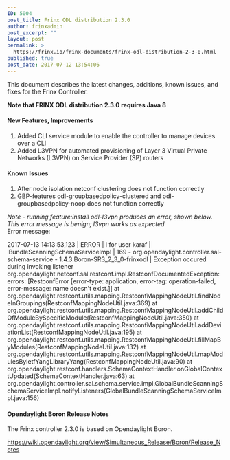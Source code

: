 ```yaml
---
ID: 5004
post_title: Frinx ODL distribution 2.3.0
author: frinxadmin
post_excerpt: ""
layout: post
permalink: >
  https://frinx.io/frinx-documents/frinx-odl-distribution-2-3-0.html
published: true
post_date: 2017-07-12 13:54:06
---
```

This document describes the latest changes, additions, known issues, and fixes for the Frinx Controller.<!--more-->

**Note that FRINX ODL distribution 2.3.0 requires Java 8**

#### New Features, Improvements

1.  Added CLI service module to enable the controller to manage devices over a CLI 
2.  Added L3VPN for automated provisioning of Layer 3 Virtual Private Networks (L3VPN) on Service Provider (SP) routers

#### Known Issues

1.  After node isolation netconf clustering does not function correctly
2.  GBP-features odl-groupbasedpolicy-clustered and odl-groupbasedpolicy-noop does not function correctly

*Note - running feature:install odl-l3vpn produces an error, shown below. This error message is benign; l3vpn works as expected*  
Error message:

2017-07-13 14:13:53,123 | ERROR | l for user karaf | lBundleScanningSchemaServiceImpl | 169 - org.opendaylight.controller.sal-schema-service - 1.4.3.Boron-SR3_2_3_0-frinxodl | Exception occured during invoking listener  
org.opendaylight.netconf.sal.restconf.impl.RestconfDocumentedException: errors: [RestconfError [error-type: application, error-tag: operation-failed, error-message: name doesn't exist.]] at org.opendaylight.restconf.utils.mapping.RestconfMappingNodeUtil.findNodeInGroupings(RestconfMappingNodeUtil.java:369) at org.opendaylight.restconf.utils.mapping.RestconfMappingNodeUtil.addChildOfModuleBySpecificModule(RestconfMappingNodeUtil.java:350) at org.opendaylight.restconf.utils.mapping.RestconfMappingNodeUtil.addDeviationList(RestconfMappingNodeUtil.java:195) at org.opendaylight.restconf.utils.mapping.RestconfMappingNodeUtil.fillMapByModules(RestconfMappingNodeUtil.java:132) at org.opendaylight.restconf.utils.mapping.RestconfMappingNodeUtil.mapModulesByIetfYangLibraryYang(RestconfMappingNodeUtil.java:90) at org.opendaylight.restconf.handlers.SchemaContextHandler.onGlobalContextUpdated(SchemaContextHandler.java:63) at org.opendaylight.controller.sal.schema.service.impl.GlobalBundleScanningSchemaServiceImpl.notifyListeners(GlobalBundleScanningSchemaServiceImpl.java:156)

#### Opendaylight Boron Release Notes

The Frinx controller 2.3.0 is based on Opendaylight Boron.

<https://wiki.opendaylight.org/view/Simultaneous_Release/Boron/Release_Notes>